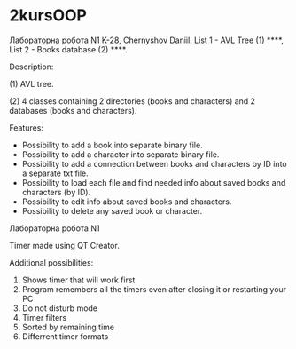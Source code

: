 # 2kursOOP
Лабораторна робота N1 
K-28, Chernyshov Daniil.
List 1 - AVL Tree (1) ****,
List 2 - Books database (2) ****.

Description:

(1) AVL tree.


(2) 4 classes containing 2 directories (books and characters) and 2 databases (books and characters).

Features:
+ Possibility to add a book into separate binary file.
+ Possibility to add a character into separate binary file.
+ Possibility to add a connection between books and characters by ID into a separate txt file.
+ Possibility to load each file and find needed info about saved books and characters (by ID).
+ Possibility to edit info about saved books and characters.
+ Possibility to delete any saved book or character.

Лабораторна робота N1 


Timer made using QT Creator.


Additional possibilities:
1) Shows timer that will work first
2) Program remembers all the timers even after closing it or restarting your PC
3) Do not disturb mode
4) Timer filters
5) Sorted by remaining time
6) Differrent timer formats 

